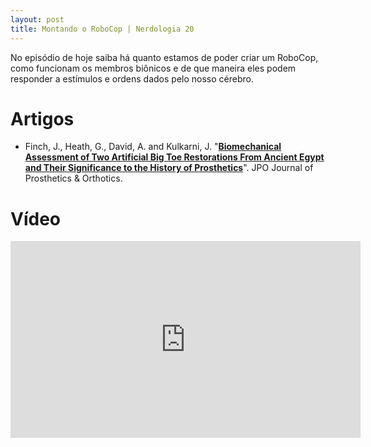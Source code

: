 ```yaml
---
layout: post
title: Montando o RoboCop | Nerdologia 20
---
```


No episódio de hoje saiba há quanto estamos de poder criar um RoboCop, como funcionam os membros biônicos e de que maneira eles podem responder a estímulos e ordens dados pelo nosso cérebro.

Artigos
=====

- Finch, J., Heath, G., David, A. and Kulkarni, J. "[**Biomechanical Assessment of Two Artificial Big Toe Restorations From Ancient Egypt and Their Significance to the History of Prosthetics**](http://journals.lww.com/jpojournal/Abstract/2012/10000/Biomechanical_Assessment_of_Two_Artificial_Big_Toe.4.aspx)". JPO Journal of Prosthetics & Orthotics.

Vídeo
=====

<iframe width="560" height="315" src="https://www.youtube.com/embed/4gZr0XYY3eU" frameborder="0" allowfullscreen></iframe>

